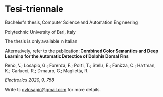 # Tesi-triennale
Bachelor's thesis, Computer Science and Automation Engineering

Polytechnic University of Bari, Italy

The thesis is only available in Italian


Alternatively, refer to the publication:
<b>Combined Color Semantics and Deep Learning for the Automatic Detection of Dolphin Dorsal Fins</b>

Renò, V.; Losapio, G.; Forenza, F.; Politi, T.; Stella, E.; Fanizza, C.; Hartman, K.; Carlucci, R.; Dimauro, G.;
Maglietta, R.

<i>Electronics 2020, 9, 758</i>



Write to gvlosapio@gmail.com for more details.
